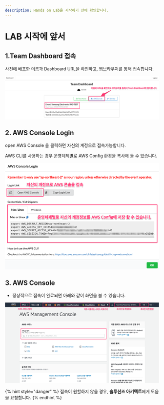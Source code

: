 ```yaml
---
description: Hands on Lab을 시작하기 전에 확인합니다.
---
```


# LAB 시작에 앞서

## **1.Team Dashboard 접속**

사전에 배포한 이름과 Dashboard URL을 확인하고, 웹브라우져를 통해 접속합니다.

![](.gitbook/assets/image%20%28277%29.png)

## **2. AWS Console Login**

open AWS Console 을 클릭하면 자신의 계정으로 접속가능합니다.

AWS CLI를 사용하는 경우 운영체제별로 AWS Config 환경을 복사해 둘 수 있습니다.

![](.gitbook/assets/image%20%2825%29.png)

## 3. AWS Console

* 정상적으로 접속이 완료되면 아래와 같이 화면을 볼 수 있습니다.

![](.gitbook/assets/image%20%2890%29.png)

{% hint style="danger" %}
접속이 원할하지 않을 경우, **솔루션즈 아키텍트**에게 도움을 요청합니다.
{% endhint %}


